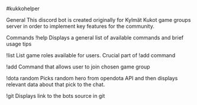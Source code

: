 #kukkohelper

General
This discord bot is created originally for Kylmät Kukot game groups server in order to implement key features for the community.

Commands
!help 
Displays a general list of available commands and brief usage tips

!list
List game roles available for users. Crucial part of !add command

!add <game>
Command that allows user to join chosen game group

!dota random
Picks random hero from opendota API and then displays relevant data about that pick to the chat.

!git
Displays link to the bots source in git

